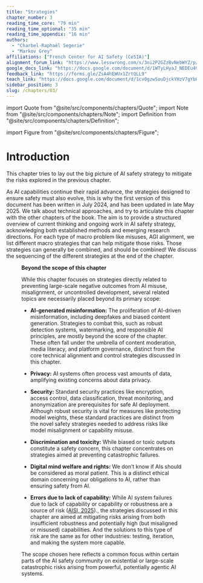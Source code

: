 ```yaml
---
title: "Strategies"
chapter_number: 3
reading_time_core: "79 min"
reading_time_optional: "35 min"
reading_time_appendix: "16 min"
authors:
  - "Charbel-Raphaël Segerie"
  - "Markov Grey"
affiliations: ["French Center for AI Safety (CeSIA)"]
alignment_forum_link: "https://www.lesswrong.com/s/3ni2P2GZzBvNebWYZ/p/RzsXRbk2ETNqjhsma"
google_docs_link: "https://docs.google.com/document/d/1WTyLHyaJ_NEDEu49U_hh7oz0-AOQfp7uOJKLck-7A78/edit?usp=sharing"
feedback_link: "https://forms.gle/ZsA4hEWUx1ZrtQLL9"
teach_link: "https://docs.google.com/document/d/1cv0gzwSouDjckYHzV7gYbHPKhJZR6bwbJWgHzEJ604Q/edit?usp=sharing"
sidebar_position: 3
slug: /chapters/03/
---
```

import Quote from "@site/src/components/chapters/Quote";
import Note from "@site/src/components/chapters/Note";
import Definition from "@site/src/components/chapters/Definition";

import Figure from "@site/src/components/chapters/Figure";

# Introduction

This chapter tries to lay out the big picture of AI safety strategy to mitigate the risks explored in the previous chapter.

As AI capabilities continue their rapid advance, the strategies designed to ensure safety must also evolve, this is why the first version of this document has been written in July 2024, and has been updated in late May 2025. We talk about technical approaches, and try to articulate this chapter with the other chapters of the book. The aim is to provide a structured overview of current thinking and ongoing work in AI safety strategy, acknowledging both established methods and emerging research directions. For each type of macro problem like misuses, AGI alignment, we list different macro strategies that can help mitigate those risks. Those strategies can generally be combined, and should be combined! We discuss the sequencing of the different strategies at the end of the chapter.

<Figure src="./img/TtT_Image_1.png" alt="Enter image alt description" number="1" label="3.1" caption="Tentative diagram summarizing the main high-level approaches to make AI development safe." />

**Beyond the scope of this chapter**

While this chapter focuses on strategies directly related to preventing large-scale negative outcomes from AI misuse, misalignment, or uncontrolled development, several related topics are necessarily placed beyond its primary scope:

- **AI-generated misinformation:** The proliferation of AI-driven misinformation, including deepfakes and biased content generation. Strategies to combat this, such as robust detection systems, watermarking, and responsible AI principles, are mostly beyond the score of the chapter. These often fall under the umbrella of content moderation, media literacy, and platform governance, distinct from the core technical alignment and control strategies discussed in this chapter.

- **Privacy:** AI systems often process vast amounts of data, amplifying existing concerns about data privacy.

- **Security:** Standard security practices like encryption, access control, data classification, threat monitoring, and anonymization are prerequisites for safe AI deployment. Although robust security is vital for measures like protecting model weights, these standard practices are distinct from the novel safety strategies needed to address risks like model misalignment or capability misuse.

- **Discrimination and toxicity:** While biased or toxic outputs constitute a safety concern, this chapter concentrates on strategies aimed at preventing catastrophic failures.

- **Digital mind welfare and rights:** We don’t know if AIs should be considered as moral patient. This is a distinct ethical domain concerning our obligations to AI, rather than ensuring safety from AI.

- **Errors due to lack of capability:** While AI system failures due to lack of capability or capability or robustness are a source of risk ([AISI, 2025](https://www.aisi.gov.uk/work/aisis-research-direction-for-technical-solutions))., the strategies discussed in this chapter are aimed at mitigating risks arising from both insufficient robustness and potentially high (but misaligned or misused) capabilities. And the solutions to this type of risk are the same as for other industries: testing, iteration, and making the system more capable.

The scope chosen here reflects a common focus within certain parts of the AI safety community on existential or large-scale catastrophic risks arising from powerful, potentially agentic AI systems.